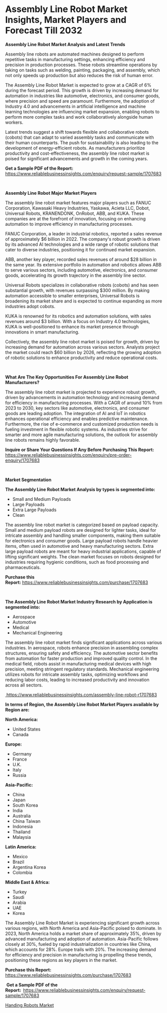 <p><h1>Assembly Line Robot Market Insights, Market Players and Forecast Till 2032</h1></p><p><strong>Assembly Line Robot Market Analysis and Latest Trends</strong></p>
<p><p>Assembly line robots are automated machines designed to perform repetitive tasks in manufacturing settings, enhancing efficiency and precision in production processes. These robots streamline operations by taking on tasks such as welding, painting, packaging, and assembly, which not only speeds up production but also reduces the risk of human error.</p><p>The Assembly Line Robot Market is expected to grow at a CAGR of 6% during the forecast period. This growth is driven by increasing demand for automation in industries like automotive, electronics, and consumer goods, where precision and speed are paramount. Furthermore, the adoption of Industry 4.0 and advancements in artificial intelligence and machine learning technologies are influencing market expansion, enabling robots to perform more complex tasks and work collaboratively alongside human workers.</p><p>Latest trends suggest a shift towards flexible and collaborative robots (cobots) that can adapt to varied assembly tasks and communicate with their human counterparts. The push for sustainability is also leading to the development of energy-efficient robots. As manufacturers prioritize productivity and cost-effectiveness, the assembly line robot market is poised for significant advancements and growth in the coming years.</p></p>
<p><strong>Get a Sample PDF of the Report:&nbsp;</strong> <a href="https://www.reliablebusinessinsights.com/enquiry/request-sample/1707683?utm_campaign=3107&utm_medium=2&utm_source=Github&utm_content=ia&utm_term=25032025&utm_id=assembly-line-robot">https://www.reliablebusinessinsights.com/enquiry/request-sample/1707683</a></p>
<p>&nbsp;</p>
<p><strong>Assembly Line Robot Major Market Players</strong></p>
<p><p>The assembly line robot market features major players such as FANUC Corporation, Kawasaki Heavy Industries, Yaskawa, Acieta LLC, Dobot, Universal Robots, KRANENDONK, OnRobot, ABB, and KUKA. These companies are at the forefront of innovation, focusing on enhancing automation to improve efficiency in manufacturing processes.</p><p>FANUC Corporation, a leader in industrial robotics, reported a sales revenue of approximately $6 billion in 2022. The company's robust growth is driven by its advanced AI technologies and a wide range of robotic solutions that cater to diverse industries, positioning it for continued market expansion.</p><p>ABB, another key player, recorded sales revenues of around $28 billion in the same year. Its extensive portfolio in automation and robotics allows ABB to serve various sectors, including automotive, electronics, and consumer goods, accelerating its growth trajectory in the assembly line sector.</p><p>Universal Robots specializes in collaborative robots (cobots) and has seen substantial growth, with revenues surpassing $300 million. By making automation accessible to smaller enterprises, Universal Robots is broadening its market share and is expected to continue expanding as more industries adopt cobots.</p><p>KUKA is renowned for its robotics and automation solutions, with sales revenues around $3 billion. With a focus on Industry 4.0 technologies, KUKA is well-positioned to enhance its market presence through innovations in smart manufacturing.</p><p>Collectively, the assembly line robot market is poised for growth, driven by increasing demand for automation across various sectors. Analysts project the market could reach $60 billion by 2026, reflecting the growing adoption of robotic solutions to enhance productivity and reduce operational costs.</p></p>
<p>&nbsp;</p>
<p><strong>What Are The Key Opportunities For Assembly Line Robot Manufacturers?</strong></p>
<p><p>The assembly line robot market is projected to experience robust growth, driven by advancements in automation technology and increasing demand for efficiency in manufacturing processes. With a CAGR of around 10% from 2023 to 2030, key sectors like automotive, electronics, and consumer goods are leading adoption. The integration of AI and IoT in robotics enhances operational efficiency and enables predictive maintenance. Furthermore, the rise of e-commerce and customized production needs is fueling investment in flexible robotic systems. As industries strive for smarter and more agile manufacturing solutions, the outlook for assembly line robots remains highly favorable.</p></p>
<p><strong>Inquire or Share Your Questions If Any Before Purchasing This Report:</strong> <a href="https://www.reliablebusinessinsights.com/enquiry/pre-order-enquiry/1707683?utm_campaign=3107&utm_medium=2&utm_source=Github&utm_content=ia&utm_term=25032025&utm_id=assembly-line-robot">https://www.reliablebusinessinsights.com/enquiry/pre-order-enquiry/1707683</a></p>
<p>&nbsp;</p>
<p><strong>Market Segmentation</strong></p>
<p><strong>The Assembly Line Robot Market Analysis by types is segmented into:</strong></p>
<p><ul><li>Small and Medium Payloads</li><li>Large Payloads</li><li>Extra Large Payloads</li><li>Clean</li></ul></p>
<p><p>The assembly line robot market is categorized based on payload capacity. Small and medium payload robots are designed for lighter tasks, ideal for intricate assembly and handling smaller components, making them suitable for electronics and consumer goods. Large payload robots handle heavier items, often used in automotive and heavy manufacturing sectors. Extra large payload robots are meant for heavy industrial applications, capable of lifting significant weights. The clean market focuses on robots designed for industries requiring hygienic conditions, such as food processing and pharmaceuticals.</p></p>
<p><strong>Purchase this Report:&nbsp;</strong><a href="https://www.reliablebusinessinsights.com/purchase/1707683?utm_campaign=3107&utm_medium=2&utm_source=Github&utm_content=ia&utm_term=25032025&utm_id=assembly-line-robot">https://www.reliablebusinessinsights.com/purchase/1707683</a></p>
<p>&nbsp;</p>
<p><strong>The Assembly Line Robot Market Industry Research by Application is segmented into:</strong></p>
<p><ul><li>Aerospace</li><li>Automotive</li><li>Medical</li><li>Mechanical Engineering</li></ul></p>
<p><p>The assembly line robot market finds significant applications across various industries. In aerospace, robots enhance precision in assembling complex structures, ensuring safety and efficiency. The automotive sector benefits from automation for faster production and improved quality control. In the medical field, robots assist in manufacturing medical devices with high precision, meeting stringent regulatory standards. Mechanical engineering utilizes robots for intricate assembly tasks, optimizing workflows and reducing labor costs, leading to increased productivity and innovation across all sectors.</p></p>
<p><a href="https://www.reliablebusinessinsights.com/assembly-line-robot-r1707683?utm_campaign=3107&utm_medium=2&utm_source=Github&utm_content=ia&utm_term=25032025&utm_id=assembly-line-robot">&nbsp;https://www.reliablebusinessinsights.com/assembly-line-robot-r1707683</a></p>
<p><strong>In terms of Region, the Assembly Line Robot Market Players available by Region are:</strong></p>
<p>
    <p> <strong> North America: </strong>
        <ul>
            <li>United States</li>
            <li>Canada</li>
        </ul>
        </p> 
    <p> <strong> Europe: </strong>
        <ul>
            <li>Germany</li>
            <li>France</li>
            <li>U.K.</li>
            <li>Italy</li>
            <li>Russia</li>
        </ul>
        </p> 
    <p> <strong> Asia-Pacific: </strong>
        <ul>
            <li>China</li>
            <li>Japan</li>
            <li>South Korea</li>
            <li>India</li>
            <li>Australia</li>
            <li>China Taiwan</li>
            <li>Indonesia</li>
            <li>Thailand</li>
            <li>Malaysia</li>
        </ul>
        </p> 
    <p> <strong> Latin America: </strong>
        <ul>
            <li>Mexico</li>
            <li>Brazil</li>
            <li>Argentina Korea</li>
            <li>Colombia</li>
        </ul>
        </p> 
    <p> <strong> Middle East & Africa: </strong>
        <ul>
            <li>Turkey</li>
            <li>Saudi</li>
            <li>Arabia</li>
            <li>UAE</li>
            <li>Korea</li>
        </ul>
    </p>
    </p>
<p><p>The Assembly Line Robot Market is experiencing significant growth across various regions, with North America and Asia-Pacific poised to dominate. In 2023, North America holds a market share of approximately 35%, driven by advanced manufacturing and adoption of automation. Asia-Pacific follows closely at 30%, fueled by rapid industrialization in countries like China, which accounts for 28%. Europe trails with 20%. The increasing demand for efficiency and precision in manufacturing is propelling these trends, positioning these regions as key players in the market.</p></p>
<p><strong>Purchase this Report: </strong><a href="https://www.reliablebusinessinsights.com/purchase/1707683?utm_campaign=3107&utm_medium=2&utm_source=Github&utm_content=ia&utm_term=25032025&utm_id=assembly-line-robot">https://www.reliablebusinessinsights.com/purchase/1707683</a></p>
<p>&nbsp;<strong>Get a Sample PDF of the Report:&nbsp;&nbsp;</strong><a href="https://www.reliablebusinessinsights.com/enquiry/request-sample/1707683?utm_campaign=3107&utm_medium=2&utm_source=Github&utm_content=ia&utm_term=25032025&utm_id=assembly-line-robot">https://www.reliablebusinessinsights.com/enquiry/request-sample/1707683</a></p>
<p><strong></strong></p>
<p><p><a href="https://github.com/daphnyvashdi/Market-Research-Report-List-1/blob/main/handing-robots-market.md?utm_campaign=3107&utm_medium=2&utm_source=Github&utm_content=ia&utm_term=25032025&utm_id=assembly-line-robot">Handing Robots Market</a></p></p>